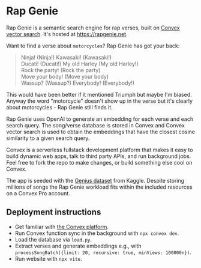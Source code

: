 # Rap Genie

Rap Genie is a semantic search engine for rap verses, built on [Convex vector
search](https://convex.dev). It's hosted at https://rapgenie.net.

Want to find a verse about `motorcycles`? Rap Genie has got your back:

> Ninja! (Ninja!) Kawasaki! (Kawasaki!)  
> Ducati! (Ducati!) My old Harley (My old Harley!)  
> Rock the party! (Rock the party)  
> Move your body! (Move your body)  
> Wassup? (Wassup?) Everybody! (Everybody!)

This would have been better if it mentioned Triumph but maybe I'm biased. Anyway
the word "motorcycle" doesn't show up in the verse but it's clearly about
motorcycles - Rap Genie still finds it.

Rap Genie uses OpenAI to generate an embedding for each verse and each search
query. The song/verse database is stored in Convex and Convex vector search is
used to obtain the embeddings that have the closest cosine similarity to a given
search query.

Convex is a serverless fullstack development platform that makes it easy to
build dynamic web apps, talk to third party APIs, and run background jobs. Feel
free to fork the repo to make changes, or build something else cool on Convex.

The app is seeded with the [Genius
dataset](https://www.kaggle.com/datasets/nikhilnayak123/5-million-song-lyrics-dataset)
from Kaggle. Despite storing millions of songs the Rap Genie workload fits
within the included resources on a Convex Pro account.

## Deployment instructions

- Get familiar with [the Convex platform](https://convex.dev/start).
- Run Convex function sync in the background with `npx convex dev`.
- Load the database via `load.py`.
- Extract verses and generate embeddings e.g., with
  `processSongBatch({limit: 20, recursive: true, minViews: 100000n})`.
- Run website with `npx vite`.
